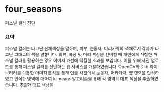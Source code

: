 # four_seasons
퍼스널 컬러 진단

### 요약

퍼스널 컬러는 타고난 신체색상을 말하며, 피부, 눈동자, 머리카락의 색채로서 각자가 타고난 그대로의 색을 말합니다. 의류, 화장 및 머리 색상을 선택할 때 개인에게 적합한 퍼스널 컬러를 활용하는 경우 이미지 개선에 탁월한 효과를 보입니다. 이를 위해 사진 업로드를 통해 퍼스널 컬러를 진단하는 웹 서비스를 개발하였습니다. OpenCV와 Dlib 라이브러리를 이용한 이미지 분석을 통해 인물 사진에서 눈동자, 머리카락, 뺨 영역을 인식하였고 인식한 영역에 대하여 k-means 알고리즘을 통해 각 영역의 대표 색상을 추출하였습니다. 추출한 대표 색상을 
